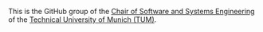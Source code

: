 This is the GitHub group of the [Chair of Software and Systems Engineering](https://www.in.tum.de/en/i04/homepage/) of the [Technical University of Munich (TUM)](https://www.tum.de/en/).
